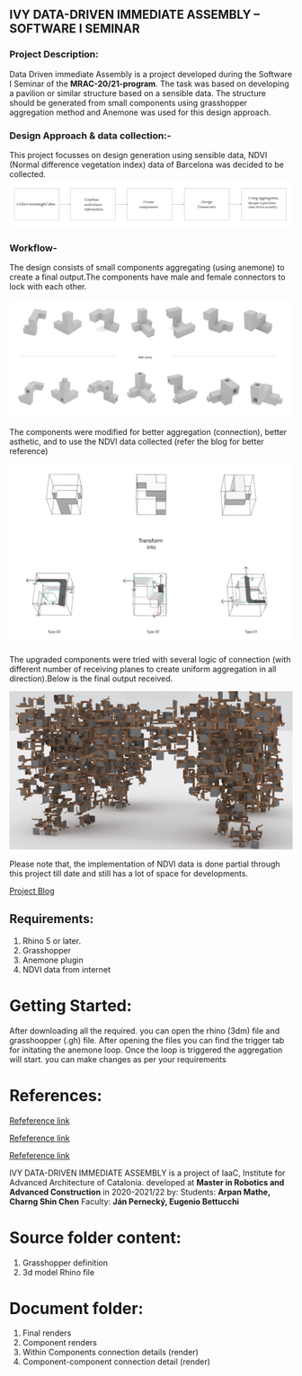 ## IVY DATA-DRIVEN IMMEDIATE ASSEMBLY – SOFTWARE I SEMINAR

### Project Description: 
Data Driven immediate Assembly is a project developed during the Software I Seminar of the **MRAC-20/21-program**. The task was based on developing a pavilion or similar structure based on a sensible data. The structure should be generated from small components using grasshopper aggregation method and Anemone was used for this design approach.

### Design Approach & data collection:-
This project focusses on design generation using sensible data, NDVI (Normal difference vegetation index) data of Barcelona was decided to be collected.
![Workflor Target](doc/diagrams/Workflowtarget.jpg)

### Workflow- 
The design consists of small components aggregating (using anemone) to create a final output.The components have male and female connectors to lock with each other. 

![Basic components](doc/diagrams/Basiccomponents.jpg)

The components were modified for better aggregation (connection), better asthetic, and to use the NDVI data collected (refer the blog for better reference)

![Final upgraded components](doc/diagrams/Upgradedcomponents.jpg)

The upgraded components were tried with several logic of connection (with different number of receiving planes to create uniform aggregation in all direction).Below is the final output received.

![Final upgraded components](doc/diagrams/Finaloutput.jpg)

Please note that, the implementation of NDVI data is done partial through this project till date and still has a lot of space for developments. 


[Project Blog](http://www.iaacblog.com/?post_type=program&p=106351&preview=true)

## Requirements:
1. Rhino 5 or later.
2. Grasshopper
3. Anemone plugin
4. NDVI data from internet

# Getting Started: 
After downloading all the required. you can open the rhino (3dm) file and grasshoopper (.gh) file. After opening the files you can find the trigger tab for initating the anemone loop. Once the loop is triggered the aggregation will start. you can make changes as per your requirements 

 
    
# References: 
[Refeference link](https://opendata-ajuntament.barcelona.cat/en)

[Refeference link](https://www.qgis.org/en/site/)

[Refeference link](http://www.jeannouvel.com/en/)

IVY DATA-DRIVEN IMMEDIATE ASSEMBLY is a project of IaaC, Institute for Advanced Architecture of Catalonia. developed at **Master in Robotics and Advanced Construction** in 2020-2021/22 by:
Students: **Arpan Mathe, Charng Shin Chen**
Faculty: **Ján Pernecký, Eugenio Bettucchi**

# Source folder content:
1.	Grasshopper definition
2.	3d model Rhino file

# Document folder: 
1.	Final renders
2.	Component renders
3.	Within Components connection details (render)
4.  Component-component connection detail (render)


          




